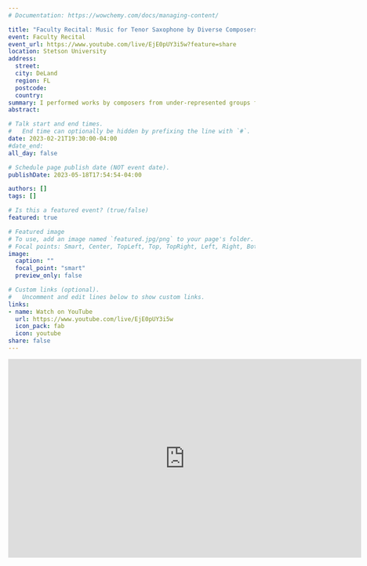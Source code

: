 ```yaml
---
# Documentation: https://wowchemy.com/docs/managing-content/

title: "Faculty Recital: Music for Tenor Saxophone by Diverse Composers"
event: Faculty Recital
event_url: https://www.youtube.com/live/EjE0pUY3i5w?feature=share
location: Stetson University
address:
  street:
  city: DeLand
  region: FL
  postcode:
  country:
summary: I performed works by composers from under-represented groups for tenor saxophone. This was my first recital entirely on tenor saxophone, which came about because I bought a new one! (YTS-875EX Custom, if you must know.)
abstract:

# Talk start and end times.
#   End time can optionally be hidden by prefixing the line with `#`.
date: 2023-02-21T19:30:00-04:00
#date_end: 
all_day: false

# Schedule page publish date (NOT event date).
publishDate: 2023-05-18T17:54:54-04:00

authors: []
tags: []

# Is this a featured event? (true/false)
featured: true

# Featured image
# To use, add an image named `featured.jpg/png` to your page's folder. 
# Focal points: Smart, Center, TopLeft, Top, TopRight, Left, Right, BottomLeft, Bottom, BottomRight.
image:
  caption: ""
  focal_point: "smart"
  preview_only: false

# Custom links (optional).
#   Uncomment and edit lines below to show custom links.
links:
- name: Watch on YouTube
  url: https://www.youtube.com/live/EjE0pUY3i5w
  icon_pack: fab
  icon: youtube
share: false
---
```

<iframe width="720" height="405" src="https://www.youtube.com/embed/EjE0pUY3i5w?start=1434" title="YouTube video player" frameborder="0" allow="accelerometer; autoplay; clipboard-write; encrypted-media; gyroscope; picture-in-picture; web-share" allowfullscreen></iframe>